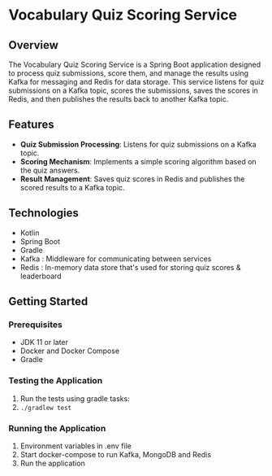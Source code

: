 # Vocabulary Quiz Scoring Service

## Overview
The Vocabulary Quiz Scoring Service is a Spring Boot application designed to process quiz submissions, score them, and manage the results using Kafka for messaging and Redis for data storage. This service listens for quiz submissions on a Kafka topic, scores the submissions, saves the scores in Redis, and then publishes the results back to another Kafka topic.

## Features
- **Quiz Submission Processing**: Listens for quiz submissions on a Kafka topic.
- **Scoring Mechanism**: Implements a simple scoring algorithm based on the quiz answers.
- **Result Management**: Saves quiz scores in Redis and publishes the scored results to a Kafka topic.

## Technologies
- Kotlin
- Spring Boot
- Gradle
- Kafka : Middleware for communicating between services
- Redis : In-memory data store that's used for storing quiz scores & leaderboard

## Getting Started

### Prerequisites
- JDK 11 or later
- Docker and Docker Compose
- Gradle

### Testing the Application
1. Run the tests using gradle tasks:
2. `./gradlew test`

### Running the Application
1. Environment variables in .env file
2. Start docker-compose to run Kafka, MongoDB and Redis
3. Run the application